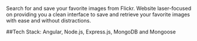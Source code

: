 Search for and save your favorite images from Flickr. Website laser-focused on providing you a clean interface to save and retrieve your favorite images with ease and without distractions.

##Tech Stack:
Angular, Node.js, Express.js, MongoDB and Mongoose
